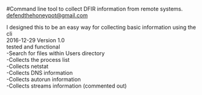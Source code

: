 #Command line tool to collect DFIR information from remote systems.
defendthehoneypot@gmail.com

I designed this to be an easy way for collecting basic information using the cli</br>
2016-12-29 Version 1.0</br>
tested and functional
</br>
-Search for files within Users directory</br>
-Collects the process list</br>
-Collects netstat</br>
-Collects DNS information</br>
-Collects autorun information</br>
-Collects streams information (commented out)</br>

